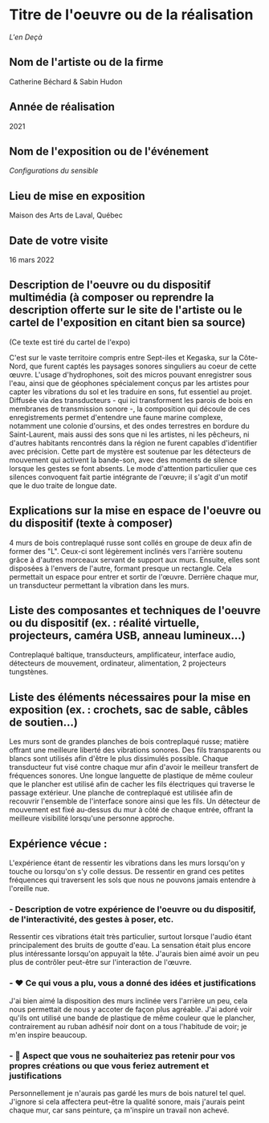 # Titre de l'oeuvre ou de la réalisation
*L'en Deçà*

## Nom de l'artiste ou de la firme
Catherine Béchard & Sabin Hudon

## Année de réalisation
2021

## Nom de l'exposition ou de l'événement
*Configurations du sensible*

## Lieu de mise en exposition
Maison des Arts de Laval, Québec

## Date de votre visite
16 mars 2022

## Description de l'oeuvre ou du dispositif multimédia (à composer ou reprendre la description offerte sur le site de l'artiste ou le cartel de l'exposition en citant bien sa source)
(Ce texte est tiré du cartel de l'expo)

C'est sur le vaste territoire compris entre Sept-iles et Kegaska, sur la Côte-Nord, que furent captés les paysages sonores singuliers au coeur de cette œuvre. L'usage d'hydrophones, soit des micros pouvant enregistrer sous l'eau, ainsi que de géophones spécialement conçus par les artistes pour capter les vibrations du sol et les traduire en sons, fut essentiel au projet. Diffusée via des transducteurs - qui ici transforment les parois de bois en membranes de transmission sonore -, la composition qui découle de ces enregistrements permet d'entendre une faune marine complexe, notamment une colonie d'oursins, et des ondes terrestres en bordure du Saint-Laurent, mais aussi des sons que ni les artistes, ni les pêcheurs, ni d'autres habitants rencontrés dans la région ne furent capables d'identifier avec précision. Cette part de mystère est soutenue par les détecteurs de mouvement qui activent la bande-son, avec des moments de silence lorsque les gestes se font absents. Le mode d'attention particulier que ces silences convoquent fait partie intégrante de l'œuvre; il s'agit d'un
motif que le duo traite de longue date.

## Explications sur la mise en espace de l'oeuvre ou du dispositif (texte à composer)
4 murs de bois contreplaqué russe sont collés en groupe de deux afin de former des "L". Ceux-ci sont légèrement inclinés vers l'arrière soutenu grâce à d'autres morceaux servant de support aux murs.
Ensuite, elles sont disposées à l'envers de l'autre, formant presque un rectangle. Cela permettait un espace pour entrer et sortir de l'œuvre. Derrière chaque mur, un transducteur permettant la vibration dans les murs.

## Liste des composantes et techniques de l'oeuvre ou du dispositif (ex. : réalité virtuelle, projecteurs, caméra USB, anneau lumineux...)
Contreplaqué baltique, transducteurs, amplificateur, interface audio, détecteurs de mouvement, ordinateur, alimentation, 2 projecteurs tungstènes.

## Liste des éléments nécessaires pour la mise en exposition (ex. : crochets, sac de sable, câbles de soutien...)
Les murs sont de grandes planches de bois contreplaqué russe; matière offrant une meilleure liberté des vibrations sonores. 
Des fils transparents ou blancs sont utilisés afin d'être le plus dissimulés possible. 
Chaque transducteur fut visé contre chaque mur afin d'avoir le meilleur transfert de fréquences sonores. 
Une longue languette de plastique de même couleur que le plancher est utilisé afin de cacher les fils électriques qui traverse le passage extérieur. 
Une planche de contreplaqué est utilisée afin de recouvrir l'ensemble de l'interface sonore ainsi que les fils. 
Un détecteur de mouvement est fixé au-dessus du mur à côté de chaque entrée, offrant la meilleure visibilité lorsqu'une personne approche.
## Expérience vécue :
L'expérience étant de ressentir les vibrations dans les murs lorsqu'on y touche ou lorsqu'on s'y colle dessus. De ressentir en grand ces petites fréquences qui traversent les sols que nous ne pouvons jamais entendre à l'oreille nue.

### - Description de votre expérience de l'oeuvre ou du dispositif, de l'interactivité, des gestes à poser, etc.
Ressentir ces vibrations était très particulier, surtout lorsque l'audio étant principalement des bruits de goutte d'eau. La sensation était plus encore plus intéressante lorsqu'on appuyait la tête. J'aurais bien aimé avoir un peu plus de contrôler peut-être sur l'interaction de l'œuvre.

### - ❤️ Ce qui vous a plu, vous a donné des idées et justifications
J'ai bien aimé la disposition des murs inclinée vers l'arrière un peu, cela nous permettait de nous y accoter de façon plus agréable. J'ai adoré voir qu'ils ont utilisé une bande de plastique de même couleur que le plancher, contrairement au ruban adhésif noir dont on a tous l'habitude de voir; je m'en inspire beaucoup.

### - 🤔 Aspect que vous ne souhaiteriez pas retenir pour vos propres créations ou que vous feriez autrement et justifications
Personnellement je n'aurais pas gardé les murs de bois naturel tel quel. J'ignore si cela affectera peut-être la qualité sonore, mais j'aurais peint chaque mur, car sans peinture, ça m'inspire un travail non achevé.
